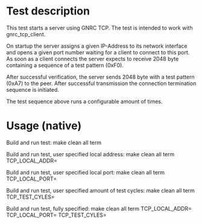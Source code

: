 Test description
==========
This test starts a server using GNRC TCP. The test is intended to
work with gnrc_tcp_client.

On startup the server assigns a given IP-Address to its network
interface and opens a given port number waiting for a client
to connect to this port. As soon as a client connects the server
expects to receive 2048 byte containing a sequence of a test pattern (0xF0).

After successful verification, the server sends 2048 byte with a test
pattern (0xA7) to the peer. After successful transmission the connection
termination sequence is initiated.

The test sequence above runs a configurable amount of times.

Usage (native)
==========

Build and run test:
make clean all term

Build and run test, user specified local address:
make clean all term TCP_LOCAL_ADDR=<IPv6-Addr>

Build and run test, user specified local port:
make clean all term TCP_LOCAL_PORT=<Port>

Build and run test, user specified amount of test cycles:
make clean all term TCP_TEST_CYLES=<Cycles>

Build and run test, fully specified:
make clean all term TCP_LOCAL_ADDR=<IPv6-Addr> TCP_LOCAL_PORT=<Port> TCP_TEST_CYLES=<Cycles>
